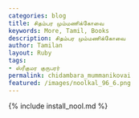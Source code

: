 ```yaml
---  
categories: blog  
title: சிதம்பர மும்மணிக்கோவை
keywords: More, Tamil, Books  
description: சிதம்பர மும்மணிக்கோவை
author: Tamilan  
layout: Ruby  
tags:     
- ஸ்ரீகுமர குருபரர்
permalink: chidambara_mummanikovai  
featured: /images/noolkal_96_6.png  
---  
```

{% include install_nool.md %}  
